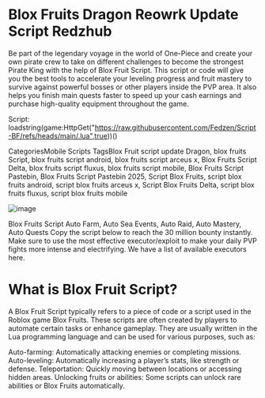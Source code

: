# Blox Fruits Dragon Reowrk Update Script Redzhub
Be part of the legendary voyage in the world of One-Piece and create your own pirate crew to take on different challenges to become the strongest Pirate King with the help of Blox Fruit Script. This script or code will give you the best tools to accelerate your leveling progress and fruit mastery to survive against powerful bosses or other players inside the PVP area. It also helps you finish main quests faster to speed up your cash earnings and purchase high-quality equipment throughout the game.

Script: loadstring(game:HttpGet("https://raw.githubusercontent.com/Fedzen/Script-BF/refs/heads/main/.lua",true))()

CategoriesMobile Scripts
TagsBlox Fruit script update Dragon, blox fruits Script, blox fruits script android, blox fruits script arceus x, Blox Fruits Script Delta, blox fruits script fluxus, blox fruits script mobile, Blox Fruits Script Pastebin, Blox Fruits Script Pastebin 2025, Script Blox Fruits, script blox fruits android, script blox fruits arceus x, Script Blox Fruits Delta, script blox fruits fluxus, script blox fruits mobile

![image](https://github.com/user-attachments/assets/e707ab49-6e4c-4c49-8e51-804bae56d9c4)

Blox Fruits Script Auto Farm, Auto Sea Events, Auto Raid, Auto Mastery, Auto Quests
Copy the script below to reach the 30 million bounty instantly. Make sure to use the most effective executor/exploit to make your daily PVP fights more intense and electrifying. We have a list of available executors here.

# What is Blox Fruit Script?

A Blox Fruit Script typically refers to a piece of code or a script used in the Roblox game Blox Fruits. These scripts are often created by players to automate certain tasks or enhance gameplay. They are usually written in the Lua programming language and can be used for various purposes, such as:

Auto-farming: Automatically attacking enemies or completing missions.
Auto-leveling: Automatically increasing a player’s stats, like strength or defense.
Teleportation: Quickly moving between locations or accessing hidden areas.
Unlocking fruits or abilities: Some scripts can unlock rare abilities or Blox Fruits automatically.
